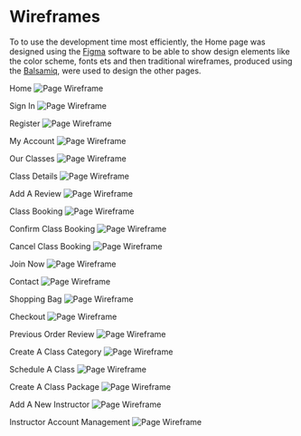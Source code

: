 # Wireframes

To to use the development time most efficiently, the Home page was designed using the [Figma](https://www.figma.com) software to be able to show design elements like the color scheme, fonts ets and then traditional wireframes, produced using the [Balsamiq](https://www.balsamiq.com), were used to design the other pages.

Home
![Page Wireframe](wireframes/home-wireframe.png)

Sign In
![Page Wireframe](wireframes/sign-in.png)

Register
![Page Wireframe](wireframes/register.png)

My Account
![Page Wireframe](wireframes/my-account.png)

Our Classes
![Page Wireframe](wireframes/our-classes.png)

Class Details
![Page Wireframe](wireframes/class-details.png)

Add A Review
![Page Wireframe](wireframes/add-a-review.png)

Class Booking
![Page Wireframe](wireframes/class-booking.png)

Confirm Class Booking
![Page Wireframe](wireframes/confirm-class-booking.png)

Cancel Class Booking
![Page Wireframe](wireframes/cancel-class-booking.png)

Join Now
![Page Wireframe](wireframes/join-now.png)

Contact
![Page Wireframe](wireframes/contact.png)

Shopping Bag
![Page Wireframe](wireframes/shopping-bag.png)

Checkout
![Page Wireframe](wireframes/checkout.png)

Previous Order Review
![Page Wireframe](wireframes/previous-order-review.png)

Create A Class Category
![Page Wireframe](wireframes/create-a-class-category.png)

Schedule A Class
![Page Wireframe](wireframes/schedule-a-class.png)

Create A Class Package
![Page Wireframe](wireframes/create-a-class-package.png)

Add A New Instructor
![Page Wireframe](wireframes/add-a-new-instructor.png)

Instructor Account Management
![Page Wireframe](wireframes/instructor-account-management.png)
